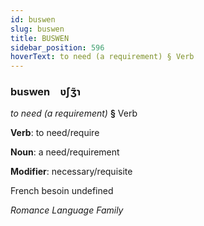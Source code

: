 ```yaml
---
id: buswen
slug: buswen
title: BUSWEN
sidebar_position: 596
hoverText: to need (a requirement) § Verb
---
```


### buswen&emsp;<span kind="abugida">ʋ́ʃʒ̃ɿ</span>

*to need (a requirement)* **§** Verb

**Verb**: to need/require

**Noun**: a need/requirement

**Modifier**: necessary/requisite

French besoin undefined

*Romance Language Family*